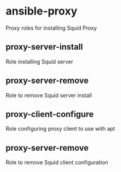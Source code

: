 # ansible-proxy
Proxy roles for installing Squid Proxy

## proxy-server-install
Role installing Squid server

## proxy-server-remove
Role to remove Squid server install

## proxy-client-configure
Role configuring proxy client to use with apt

## proxy-server-remove
Role to remove Squid client configuration

